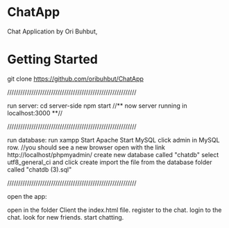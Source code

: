 # ChatApp
Chat Application by Ori Buhbut,

# Getting Started
git clone https://github.com/oribuhbut/ChatApp


///////////////////////////////////////////////////////////

run server:
cd server-side
npm start //** now server running in localhost:3000 **//

///////////////////////////////////////////////////////////

run database:
run xampp
Start Apache
Start MySQL
click admin in MySQL row. //you should see a new browser open with the link http://localhost/phpmyadmin/
create new database called "chatdb" select utf8_general_ci and click create
import the file from the database folder called "chatdb (3).sql"

///////////////////////////////////////////////////////////

open the app:

open in the folder Client the index.html file.
register to the chat.
login to the chat.
look for new friends.
start chatting.



